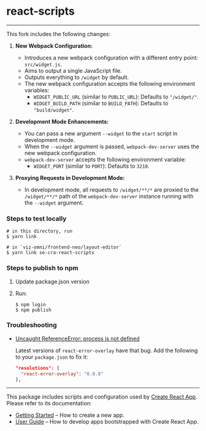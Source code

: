 # react-scripts

---

This fork includes the following changes:

1. **New Webpack Configuration:**

   - Introduces a new webpack configuration with a different entry point: `src/widget.js`.
   - Aims to output a single JavaScript file.
   - Outputs everything to `/widget` by default.
   - The new webpack configuration accepts the following environment variables:
     - `WIDGET_PUBLIC_URL` (similar to `PUBLIC_URL`): Defaults to `"/widget/"`.
     - `WIDGET_BUILD_PATH` (similar to `BUILD_PATH`): Defaults to `"build/widget"`.

2. **Development Mode Enhancements:**

   - You can pass a new argument `--widget` to the `start` script in development mode.
   - When the `--widget` argument is passed, `webpack-dev-server` uses the new webpack configuration.
   - `webpack-dev-server` accepts the following environment variable:
     - `WIDGET_PORT` (similar to `PORT`): Defaults to `3210`.

3. **Proxying Requests in Development Mode:**
   - In development mode, all requests to `/widget/**/*` are proxied to the `/widget/**/*` path of the `webpack-dev-server` instance running with the `--widget` argument.

### Steps to test locally

```
# in this directory, run
$ yarn link

# in `viz-omni/frontend-neo/layout-editor`
$ yarn link se-cra-react-scripts
```

### Steps to publish to npm

1. Update package.json version
1. Run:

   ```
   $ npm login
   $ npm publish
   ```

### Troubleshooting

- [Uncaught ReferenceError: process is not defined](https://github.com/facebook/create-react-app/issues/12374)

  Latest versions of `react-error-overlay` have that bug. Add the following to your `package.json` to fix it:

  ```json
  "resolutions": {
    "react-error-overlay": "6.0.8"
  },
  ```

---

This package includes scripts and configuration used by [Create React App](https://github.com/facebook/create-react-app).<br>
Please refer to its documentation:

- [Getting Started](https://facebook.github.io/create-react-app/docs/getting-started) – How to create a new app.
- [User Guide](https://facebook.github.io/create-react-app/) – How to develop apps bootstrapped with Create React App.
